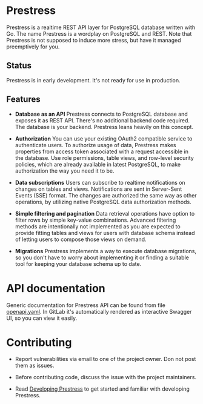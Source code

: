 # Prestress

Prestress is a realtime REST API layer for PostgreSQL database written with Go.
The name Prestress is a wordplay on PostgreSQL and REST. Note that Prestress is
not supposed to induce more stress, but have it managed preemptively for you.

## Status

Prestress is in early development. It's not ready for use in production.

## Features

- **Database as an API**
  Prestress connects to PostgreSQL database and exposes it as REST API. There's
  no additional backend code required. The database is your backend. Prestress
  leans heavily on this concept.

- **Authorization**
  You can use your existing OAuth2 compatible service to authenticate users. To
  authorize usage of data, Prestress makes properties from access token
  associated with a request accessible in the database. Use role permissions,
  table views, and row-level security policies, which are already available
  in latest PostgreSQL, to make authorization the way you need it to be.

- **Data subscriptions**
  Users can subscribe to realtime notifications on changes on tables and views.
  Notifications are sent in Server-Sent Events (SSE) format. The changes are
  authorized the same way as other operations, by utilizing native PostgreSQL
  data authorization methods.

- **Simple filtering and pagination**
  Data retrieval operations have option to filter rows by simple key-value
  combinations. Advanced filtering methods are intentionally not implemented as
  you are expected to provide fitting tables and views for users with database
  schema instead of letting users to compose those views on demand.

- **Migrations**
  Prestress implements a way to execute database migrations, so you don't have
  to worry about implementing it or finding a suitable tool for keeping your
  database schema up to date.

# API documentation

Generic documentation for Prestress API can be found from file
[openapi.yaml](./openapi.yaml). In GitLab it's automatically rendered as
interactive Swagger UI, so you can view it easily.

# Contributing

- Report vulnerabilities via email to one of the project owner. Don not post
  them as issues.

- Before contributing code, discuss the issue with the project maintainers.

- Read [Developing Prestress](./docs/developing-prestress.md) to get started and
  familiar with developing Prestress.